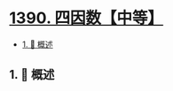 # [1390. 四因数【中等】](https://github.com/tnotesjs/TNotes.leetcode/tree/main/notes/1390.%20%E5%9B%9B%E5%9B%A0%E6%95%B0%E3%80%90%E4%B8%AD%E7%AD%89%E3%80%91)

<!-- region:toc -->

- [1. 📝 概述](#1--概述)

<!-- endregion:toc -->

## 1. 📝 概述
